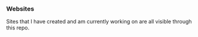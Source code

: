 ### Websites

Sites that I have created and am currently working on are all visible through this repo.